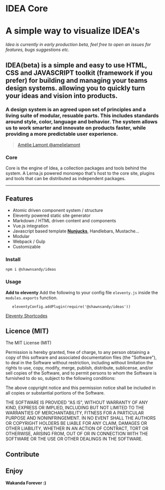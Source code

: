# IDEA Core

# A simple way to visualize IDEA's

_Idea is currently in early production beta, feel free to open an issues for features, bugs suggestions etc._

## IDEA(beta) is a simple and easy to use HTML, CSS and JAVASCRIPT toolkit (framework if you prefer) for building and managing your teams design systems. allowing you to quickly turn your ideas and vision into products.

>

### A design system is an agreed upon set of principles and a living suite of modular, resuable parts. This includes standards around style, color, language and behavior. The system allows us to work smarter and innovate on products faster, while providing a more predictable user experience.

> [Amélie Lamont @amelielamont](https://twitter.com/amelielamont/status/1072917354819059713)

### Core

Core is the engine of Idea, a collection packages and tools behind the system. A Lerna.js powered monorepo that's host to the core site, plugins and tools that can be distributed as independent packages.

---

## Features

* Atomic driven component system / structure
* Eleventy powered static site generator
* Markdown / HTML driven content and components
* Vue.js integration
* Javascript based template **[Nunjucks](https://mozilla.github.io/nunjucks/)**, Handlebars, Mustache...
* Modular
* Webpack / Gulp
* Customizable

### Install

```
npm i @shawnsandy/ideas
```



### Usage

 **Add to eleventy** Add the following to your config file `eleventy.js` inside the `modules.exports` function.



```
   eleventyConfig.addPlugin(require('@shawnsandy/ideas'))
 ```

 [Eleventy Shortcodes](./ELEVENTY.md)

## Licence (MIT)

The MIT License (MIT)

Permission is hereby granted, free of charge, to any person obtaining a copy of this software and associated documentation files (the "Software"), to deal in the Software without restriction, including without limitation the rights to use, copy, modify, merge, publish, distribute, sublicense, and/or sell copies of the Software, and to permit persons to whom the Software is furnished to do so, subject to the following conditions:

The above copyright notice and this permission notice shall be included in all copies or substantial portions of the Software.

THE SOFTWARE IS PROVIDED "AS IS", WITHOUT WARRANTY OF ANY KIND, EXPRESS OR IMPLIED, INCLUDING BUT NOT LIMITED TO THE WARRANTIES OF MERCHANTABILITY, FITNESS FOR A PARTICULAR PURPOSE AND NONINFRINGEMENT. IN NO EVENT SHALL THE AUTHORS OR COPYRIGHT HOLDERS BE LIABLE FOR ANY CLAIM, DAMAGES OR OTHER LIABILITY, WHETHER IN AN ACTION OF CONTRACT, TORT OR OTHERWISE, ARISING FROM, OUT OF OR IN CONNECTION WITH THE SOFTWARE OR THE USE OR OTHER DEALINGS IN THE SOFTWARE.

## Contribute

## Enjoy

**Wakanda Forever :)**

